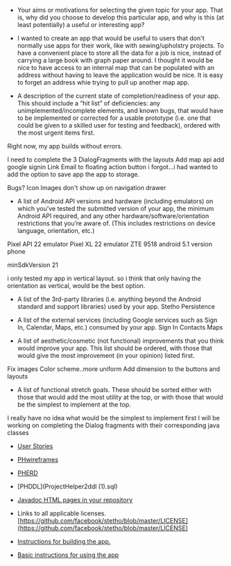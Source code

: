 
* Your aims or motivations for selecting the given topic for your app. That is, why did you choose to develop this particular app, and why is this (at least potentially) a useful or interesting app?

* I wanted to create an app that would be useful to users that don't normally use apps for their work, like with sewing/upholstry projects. To have a convenient place to store all the data for a job is nice, instead of carrying a large book with graph paper around. I thought it would be nice to have access to an internal map that can be populated with an address without having to leave the application would be nice. It is easy to forget an address whie trying to pull up another map app. 


* A description of the current state of completion/readiness of your app. This should include a “hit list” of deficiencies: any unimplemented/incomplete elements, and known bugs, that would have to be implemented or corrected for a usable prototype (i.e. one that could be given to a skilled user for testing and feedback), ordered with the most urgent items first.

Right now, my app builds without errors.

I need to complete the 3 DialogFragments with the layouts
Add map api
add google signin
Link Email to floating action button
i forgot...i had wanted to add the option to save app the app to storage.

Bugs?
Icon Images don't show up on navigation drawer

* A list of Android API versions and hardware (including emulators) on which you’ve tested the submitted version of your app, the minimum Android API required, and any other hardware/software/orientation restrictions that you’re aware of. (This includes restrictions on device language, orientation, etc.)

Pixel API 22 emulator
Pixel XL 22 emulator
ZTE 9518 android 5.1 version phone

minSdkVersion 21

i only tested my app in vertical layout.
so i think that only having the orientation as vertical, would be the best option.


* A list of the 3rd-party libraries (i.e. anything beyond the Android standard and support libraries) used by your app.
Stetho
Persistence

* A list of the external services (including Google services such as Sign In, Calendar, Maps, etc.) consumed by your app.
Sign In
Contacts
Maps

* A list of aesthetic/cosmetic (not functional) improvements that you think would improve your app. This list should be ordered, with those that would give the most improvement (in your opinion) listed first.

Fix images
Color scheme..more uniform
Add dimension to the buttons and layouts

* A list of functional stretch goals. These should be sorted either with those that would add the most utility at the top, or with those that would be the simplest to implement at the top.

I really have no idea what would be the simplest to implement first
I will be working on completing the Dialog fragments with their corresponding java classes


* [User Stories](UserStories.pdf)

* [PHwireframes](PHwireframes.pdf)


* [PHERD](PHerd.pdf)
* [PHDDL](ProjectHelper2ddl (1).sql)

* [Javadoc HTML pages in your repository](docs/api)

 * Links to all applicable licenses.
[https://github.com/facebook/stetho/blob/master/LICENSE](https://github.com/facebook/stetho/blob/master/LICENSE)


* [Instructions for building the app.](PHelperBIn.pdf)


* [Basic instructions for using the app](BasicInstructionsRunApp.pdf)

